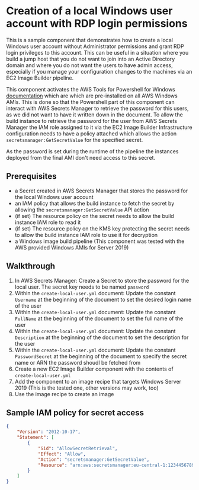 # Creation of a local Windows user account with RDP login permissions

This is a sample component that demonstrates how to create a local Windows user account without Administrator permissions and grant RDP login privileges to this account. This can be useful in a situation where you build a jump host that you do not want to join into an Active Directory domain and where you do not want the users to have admin access, especially if you manage your configuration changes to the machines via an EC2 Image Builder pipeline.

This component activates the AWS Tools for Powershell for Windows [documentation](https://docs.aws.amazon.com/powershell/latest/userguide/pstools-welcome.html) which are which are pre-installed on all AWS Windows AMIs. This is done so that the Powershell part of this component can interact with AWS Secrets Manager to retrieve the password for this users, as we did not want to have it written down in the document. To allow the build instance to retrieve the password for the user from AWS Secrets Manager the IAM role assigned to it via the EC2 Image Builder Infrastructure configuration needs to have a policy attached which allows the action ```secretsmanager:GetSecretValue``` for the specified secret.

As the password is set during the runtime of the pipeline the instances deployed from the final AMI don't need access to this secret. 

## Prerequisites

- a Secret created in AWS Secrets Manager that stores the password for the local Windows user account
- an IAM policy that allows the build instance to fetch the secret by allowing the ```secretsmanager:GetSecretValue``` API action
- (if set) The resource policy on the secret needs to allow the build instance IAM role to read it
- (if set) The resource policy on the KMS key protecting the secret needs to allow the build instance IAM role to use it for decryption
- a Windows image build pipeline (This component was tested with the AWS provided Windows AMIs for Server 2019)

## Walkthrough

1. In AWS Secrets Manager: Create a Secret to store the password for the local user. The secret key needs to be named ```password```
2. Within the ```create-local-user.yml``` document: Update the constant ```Username``` at the beginning of the document to set the desired login name of the user
3. Within the ```create-local-user.yml``` document: Update the constant ```FullName``` at the beginning of the document to set the full name of the user
4. Within the ```create-local-user.yml``` document: Update the constant ```Description``` at the beginning of the document to set the description for the user
5. Within the ```create-local-user.yml``` document: Update the constant ```PasswordSecret``` at the beginning of the document to specify the secret name or ARN the password shoudl be fetched from
6. Create a new EC2 Image Builder component with the contents of ```create-local-user.yml```
7. Add the component to an image recipe that targets Windows Server 2019 (This is the tested one, other versions may work, too)
8. Use the image recipe to create an image

## Sample IAM policy for secret access

```json
{
    "Version": "2012-10-17",
    "Statement": [
        {
            "Sid": "AllowSecretRetrieval",
            "Effect": "Allow",
            "Action": "secretsmanager:GetSecretValue",
            "Resource": "arn:aws:secretsmanager:eu-central-1:1234456789012:secret:Jumphost/RdpUser-ylVQMh"
        }
    ]
}
```
